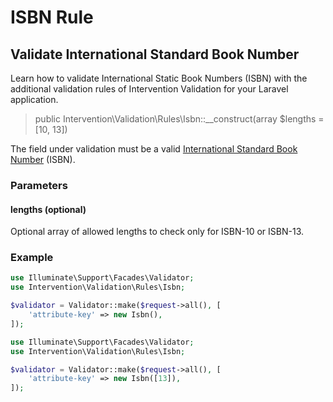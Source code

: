 # ISBN Rule
## Validate International Standard Book Number
Learn how to validate International Static Book Numbers (ISBN) with the additional validation rules of Intervention Validation for your Laravel application.

> public Intervention\Validation\Rules\Isbn::__construct(array $lengths = [10, 13])

The field under validation must be a valid [International Standard Book Number](https://en.wikipedia.org/wiki/International_Standard_Book_Number) (ISBN).

### Parameters

#### lengths (optional)

Optional array of allowed lengths to check only for ISBN-10 or ISBN-13.

### Example

```php
use Illuminate\Support\Facades\Validator;
use Intervention\Validation\Rules\Isbn;

$validator = Validator::make($request->all(), [
    'attribute-key' => new Isbn(),
]);
```

```php
use Illuminate\Support\Facades\Validator;
use Intervention\Validation\Rules\Isbn;

$validator = Validator::make($request->all(), [
    'attribute-key' => new Isbn([13]),
]);
```
